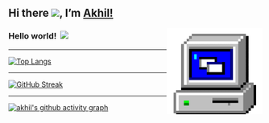 ## Hi there <img src="https://github.com/TheDudeThatCode/TheDudeThatCode/blob/master/Assets/Hi.gif" width="29px">, I’m [Akhil!](https://github.com/akhil4898) 



<img align="right" alt="PC GIF" src="https://github.com/TheDudeThatCode/TheDudeThatCode/blob/master/Assets/PC.gif" width="190" />

###  **Hello world!** &nbsp;<img src="https://github.com/TheDudeThatCode/TheDudeThatCode/blob/master/Assets/Earth.gif" width="24px">

<!---
akhil4898/akhil4898 is a ✨ special ✨ repository because its `README.md` (this file) appears on your GitHub profile.
You can click the Preview link to take a look at your changes.
--->

<hr>

[![Top Langs](https://github-readme-stats.vercel.app/api/top-langs/?username=akhil4898&theme=dark&layout=compact&align=right&width=40%)](https://github.com/anuraghazra/github-readme-stats)


<hr>

<!-- ![Github stats](https://github-readme-stats.vercel.app/api?username=akhil4898)   -->

<!-- [![GitHub Streak](https://github-readme-streak-stats.herokuapp.com/?user=akhil4898&currStreakNum=2FD3EB&fire=pink&sideLabels=F00&theme=nightowl)](https://git.io/streak-stats)  -->

[![GitHub Streak](https://streak-stats.demolab.com?user=akhil4898&theme=blux)](https://git.io/streak-stats)

<hr>

[![akhil's github activity graph](https://activity-graph.herokuapp.com/graph?username=akhil4898&theme=react-dark)](https://github.com/akhil4898/github-readme-activity-graph)

 
